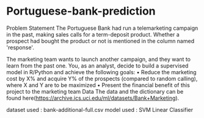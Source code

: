 # Portuguese-bank-prediction
Problem Statement
The Portuguese Bank had run a telemarketing campaign in the past, making sales calls for a term-deposit product. Whether a prospect had bought the product or not is mentioned in the column named 'response'.

The marketing team wants to launch another campaign, and they want to learn from the past one. You, as an analyst, decide to build a supervised model in R/Python and achieve the following goals:
•	Reduce the marketing cost by X% and acquire Y% of the prospects (compared to random calling), where X and Y are to be maximized
•	Present the financial benefit of this project to the marketing team
Data
The data and the dictionary can be found here(https://archive.ics.uci.edu/ml/datasets/Bank+Marketing).

dataset used : bank-additional-full.csv
model used : SVM Linear Classifier
